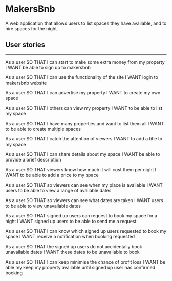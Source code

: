# MakersBnb

A web application that allows users to list spaces they have available, and to hire spaces for the night.

## User stories
---------------

As a user
SO THAT l can start to make some extra money from my property
I WANT be able to sign up to makersbnb

As a user
SO THAT I can use the functionality of the site
I WANT login to makersbnb website

As a user
SO THAT I can advertise my property
I WANT to create my own space 

As a user
SO THAT I others can view my property
I WANT to be able to list my space

As a user
SO THAT I have many properties and want to list them all
I WANT to be able to create multiple spaces

As a user
SO THAT I catch the attention of viewers
I WANT to add a title to my space

As a user
SO THAT I can share details about my space
I WANT be able to provide a brief description

As a user
SO THAT viewers know how much it will cost them per night 
I WANT to be able to add a price to my space

As a user
SO THAT so viewers can see when my place is available
I WANT users to be able to view a range of available dates

As a user
SO THAT so viewers can see what dates are taken
I WANT users to be able to view unavailable dates


As a user 
SO THAT signed up users can request to book my space for a night
I WANT signed up users to be able to send me a request 

As a user
SO THAT I can know which signed up users requested to book my space
I WANT receive a notification when booking requested 


As a user
SO THAT the signed up users do not accidentally book unavailable dates
I WANT these dates to be unavailable to book 

As a user
SO THAT I can keep minimise the chance of profit loss
I WANT be able my keep my property available until signed up user has confirmed booking

